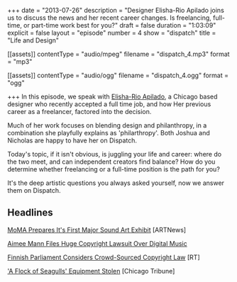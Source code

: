 +++
date = "2013-07-26"
description = "Designer Elisha-Rio Apilado joins us to discuss the news and her recent career changes. Is freelancing, full-time, or part-time work best for you?"
draft = false
duration = "1:03:09"
explicit = false
layout = "episode"
number = 4
show = "dispatch"
title = "Life and Design"

[[assets]]
  contentType = "audio/mpeg"
  filename = "dispatch_4.mp3"
  format = "mp3"

[[assets]]
  contentType = "audio/ogg"
  filename = "dispatch_4.ogg"
  format = "ogg"

+++
In this episode, we speak with [Elisha-Rio Apilado](http://erioapilado.com), a Chicago based designer who recently accepted a full time job, and how Her previous career as a freelancer, factored into the decision.

Much of her work focuses on blending design and philanthropy, in a combination she playfully explains as 'philarthropy'. Both Joshua and Nicholas are happy to have her on Dispatch.

Today's topic, if it isn't obvious, is juggling your life and career: where do the two meet, and can independent creators find balance? How do you determine whether freelancing or a full-time position is the path for you?

It's the deep artistic questions you always asked yourself, now we answer them on Dispatch.

## Headlines

[MoMA Prepares It's First Major Sound Art Exhibit](http://www.artnews.com/2013/07/23/listen-to-your-moma) [ARTNews]

[Aimee Mann Files Huge Copyright Lawsuit Over Digital Music](http://www.hollywoodreporter.com/thr-esq/aimee-mann-files-huge-copyright-590747)

[Finnish Parliament Considers Crowd-Sourced Copyright Law](http://rt.com/news/copyright-finland-parliament-law-481) [RT]

['A Flock of Seagulls' Equipment Stolen](http://www.chicagotribune.com/news/la-me-ln-flock-of-seagulls-theft-20130723,0,5225671.story) [Chicago Tribune]